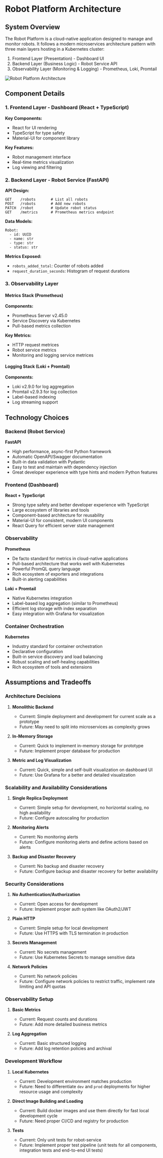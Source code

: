 # Robot Platform Architecture

## System Overview

The Robot Platform is a cloud-native application designed to manage and monitor robots. It follows a modern microservices architecture pattern with three main layers hosting in a Kubernetes cluster:

1. Frontend Layer (Presentation) - Dashboard UI
2. Backend Layer (Business Logic) - Robot Service API
3. Observability Layer (Monitoring & Logging) - Prometheus, Loki, Promtail

![Robot Platform Architecture](./robot-platform.svg)

## Component Details

### 1. Frontend Layer - Dashboard (React + TypeScript)

**Key Components:**

- React for UI rendering
- TypeScript for type safety
- Material-UI for component library

**Key Features:**

- Robot management interface
- Real-time metrics visualization
- Log viewing and filtering

### 2. Backend Layer - Robot Service (FastAPI)

**API Design:**

```
GET    /robots       # List all robots
POST   /robots       # Add new robots
PATCH  /robot        # Update robot status
GET    /metrics      # Prometheus metrics endpoint
```

**Data Models:**

```
Robot:
  - id: UUID
  - name: str
  - type: str
  - status: str
```

**Metrics Exposed:**

- `robots_added_total`: Counter of robots added
- `request_duration_seconds`: Histogram of request durations

### 3. Observability Layer

#### Metrics Stack (Prometheus)

**Components:**

- Prometheus Server v2.45.0
- Service Discovery via Kubernetes
- Pull-based metrics collection

**Key Metrics:**

- HTTP request metrices
- Robot service metrics
- Monitoring and logging service metrices

#### Logging Stack (Loki + Promtail)

**Components:**

- Loki v2.9.0 for log aggregation
- Promtail v2.9.3 for log collection
- Label-based indexing
- Log streaming support

## Technology Choices

### Backend (Robot Service)

**FastAPI**

- High performance, async-first Python framework
- Automatic OpenAPI/Swagger documentation
- Built-in data validation with Pydantic
- Easy to test and maintain with dependency injection
- Great developer experience with type hints and modern Python features

### Frontend (Dashboard)

**React + TypeScript**

- Strong type safety and better developer experience with TypeScript
- Large ecosystem of libraries and tools
- Component-based architecture for reusability
- Material-UI for consistent, modern UI components
- React Query for efficient server state management

### Observability

**Prometheus**

- De facto standard for metrics in cloud-native applications
- Pull-based architecture that works well with Kubernetes
- Powerful PromQL query language
- Rich ecosystem of exporters and integrations
- Built-in alerting capabilities

**Loki + Promtail**

- Native Kubernetes integration
- Label-based log aggregation (similar to Prometheus)
- Efficient log storage with index separation
- Easy integration with Grafana for visualization

### Container Orchestration

**Kubernetes**

- Industry standard for container orchestration
- Declarative configuration
- Built-in service discovery and load balancing
- Robust scaling and self-healing capabilities
- Rich ecosystem of tools and extensions

## Assumptions and Tradeoffs

### Architecture Decisions

1. **Monolithic Backend**

   - Current: Simple deployment and development for current scale as a prototype
   - Future: May need to split into microservices as complexity grows

2. **In-Memory Storage**

   - Current: Quick to implement in-memory storage for prototype
   - Future: Implement proper database for production

3. **Metric and Log Visualization**

   - Current: Quick, simple and self-built visualization on dashboard UI
   - Future: Use Grafana for a better and detailed visualization

### Scalability and Availability Considerations

1. **Single Replica Deployment**

   - Current: Simple setup for development, no horizontal scaling, no high availability
   - Future: Configure autoscaling for production

2. **Monitoring Alerts**

   - Current: No monitoring alerts
   - Future: Configure monitoring alerts and define actions based on alerts

3. **Backup and Disaster Recovery**
   - Current: No backup and disaster recovery
   - Future: Configure backup and disaster recovery for better availability

### Security Considerations

1. **No Authentication/Authorization**

   - Current: Open access for development
   - Future: Implement proper auth system like OAuth2/JWT

2. **Plain HTTP**

   - Current: Simple setup for local development
   - Future: Use HTTPS with TLS termination in production

3. **Secrets Management**

   - Current: No secrets management
   - Future: Use Kubernetes Secrets to manage sensitive data

4. **Network Policies**
   - Current: No network policies
   - Future: Configure network policies to restrict traffic, implement rate limiting and API quotas

### Observability Setup

1. **Basic Metrics**

   - Current: Request counts and durations
   - Future: Add more detailed business metrics

2. **Log Aggregation**
   - Current: Basic structured logging
   - Future: Add log retention policies and archival

### Development Workflow

1. **Local Kubernetes**

   - Current: Development environment matches production
   - Future: Need to differentiate `dev` and `prod` deployments for higher resource usage and complexity

2. **Direct Image Building and Loading**

   - Current: Build docker images and use them directly for fast local development cycle
   - Future: Need proper CI/CD and registry for production

3. **Tests**
   - Current: Only unit tests for robot-service
   - Future: Implement proper test pipeline (unit tests for all components, integration tests and end-to-end UI tests)
